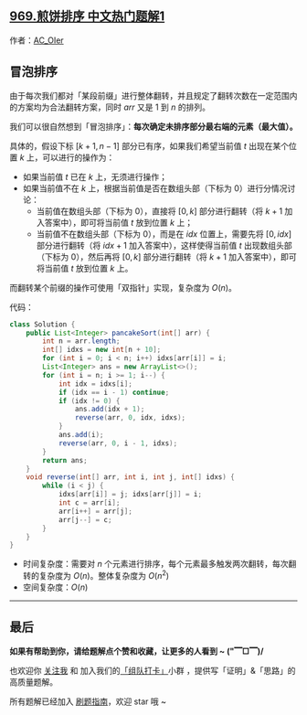 ## [969.煎饼排序 中文热门题解1](https://leetcode.cn/problems/pancake-sorting/solutions/100000/gong-shui-san-xie-mou-pao-pai-xu-yun-yon-c0mn)

作者：[AC_OIer](https://leetcode.cn/u/AC_OIer)
## 冒泡排序

由于每次我们都对「某段前缀」进行整体翻转，并且规定了翻转次数在一定范围内的方案均为合法翻转方案，同时 $arr$ 又是 $1$ 到 $n$ 的排列。

我们可以很自然想到「冒泡排序」：**每次确定未排序部分最右端的元素（最大值）。**

具体的，假设下标 $[k + 1, n - 1]$ 部分已有序，如果我们希望当前值 $t$ 出现在某个位置 $k$ 上，可以进行的操作为：

* 如果当前值 $t$ 已在 $k$ 上，无须进行操作；
* 如果当前值不在 $k$ 上，根据当前值是否在数组头部（下标为 $0$）进行分情况讨论：
    * 当前值在数组头部（下标为 $0$），直接将 $[0, k]$ 部分进行翻转（将 $k + 1$ 加入答案中），即可将当前值 $t$ 放到位置 $k$ 上；
    * 当前值不在数组头部（下标为 $0$），而是在 $idx$ 位置上，需要先将 $[0, idx]$ 部分进行翻转（将 $idx + 1$ 加入答案中），这样使得当前值 $t$ 出现数组头部（下标为 $0$），然后再将 $[0, k]$ 部分进行翻转（将 $k + 1$ 加入答案中），即可将当前值 $t$ 放到位置 $k$ 上。

而翻转某个前缀的操作可使用「双指针」实现，复杂度为 $O(n)$。

代码：
```Java []
class Solution {
    public List<Integer> pancakeSort(int[] arr) {
        int n = arr.length;
        int[] idxs = new int[n + 10];
        for (int i = 0; i < n; i++) idxs[arr[i]] = i;
        List<Integer> ans = new ArrayList<>();
        for (int i = n; i >= 1; i--) {
            int idx = idxs[i];
            if (idx == i - 1) continue;
            if (idx != 0) {
                ans.add(idx + 1);
                reverse(arr, 0, idx, idxs);
            }
            ans.add(i);
            reverse(arr, 0, i - 1, idxs);
        }
        return ans;
    }
    void reverse(int[] arr, int i, int j, int[] idxs) {
        while (i < j) {
            idxs[arr[i]] = j; idxs[arr[j]] = i;
            int c = arr[i];
            arr[i++] = arr[j];
            arr[j--] = c;
        }
    }
}
```
* 时间复杂度：需要对 $n$ 个元素进行排序，每个元素最多触发两次翻转，每次翻转的复杂度为 $O(n)$。整体复杂度为 $O(n^2)$
* 空间复杂度：$O(n)$

---

## 最后

**如果有帮助到你，请给题解点个赞和收藏，让更多的人看到 ~ ("▔□▔)/**

也欢迎你 [关注我](https://oscimg.oschina.net/oscnet/up-19688dc1af05cf8bdea43b2a863038ab9e5.png) 和 加入我们的[「组队打卡」](https://leetcode-cn.com/u/ac_oier/)小群 ，提供写「证明」&「思路」的高质量题解。

所有题解已经加入 [刷题指南](https://github.com/SharingSource/LogicStack-LeetCode/wiki)，欢迎 star 哦 ~